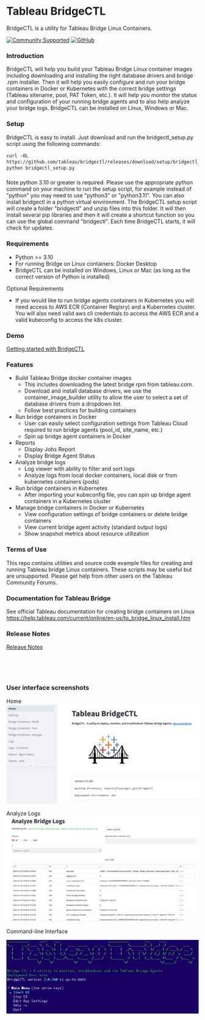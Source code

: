 
# Tableau BridgeCTL
BridgeCTL is a utility for Tableau Bridge Linux Containers.

[![Community Supported](https://img.shields.io/badge/Support%20Level-Community%20Supported-457387.svg)](https://www.tableau.com/support-levels-it-and-developer-tools)
[![GitHub](https://img.shields.io/badge/license-MIT-brightgreen.svg)](https://raw.githubusercontent.com/Tableau/TabPy/master/LICENSE)

### Introduction
BridgeCTL will help you build your Tableau Bridge Linux container images including downloading and 
installing the right database drivers and bridge .rpm installer. Then it will help you easily configure and 
run your bridge containers in Docker or Kubernetes with the correct bridge settings (Tableau sitename, pool, PAT Token, etc.). 
It will help you monitor the status and configuration of your running bridge agents and to also help analyze your bridge logs. 
BridgeCTL can be installed on Linux, Windows or Mac.

### Setup
BridgeCTL is easy to install. Just download and run the bridgectl_setup.py script using the following commands:

~~~
curl -OL https://github.com/tableau/bridgectl/releases/download/setup/bridgectl_setup.py
python bridgectl_setup.py
~~~


### 
Note python 3.10 or greater is required. Please use the appropriate python command on your machine to run the setup script, for example instead of "python" you may need to use "python3" or "python3.11". 
You can also install bridgectl in a python virtual environment.
The BridgeCTL setup script will create a folder "bridgectl" and unzip files into this folder. 
It will then install several pip libraries and then it will create a shortcut function so you can use the global command "bridgectl". 
Each time BridgeCTL starts, it will check for updates.

### Requirements
- Python >= 3.10
- For running Bridge on Linux containers: Docker Desktop
- BridgeCTL can be installed on Windows, Linux or Mac (as long as the correct version of Python is installed)

Optional Requirements
- If you would like to run bridge agents containers in Kubernetes you will need access to AWS ECR (Container Regisry) and a Kubernetes cluster. You will also need valid aws cli credentials to access the AWS ECR and a valid kubeconfig to access the k8s cluster.

### Demo
[Getting started with BridgeCTL](https://www.youtube.com/watch?v=n_jMKC9t6hw)

### Features
- Build Tableau Bridge docker container images
  - This includes downloading the latest bridge rpm from tableau.com.
  - Download and install database drivers, we use the container_image_builder utility to allow the user to select a set of database drivers from a dropdown list.
  - Follow best practices for building containers
- Run bridge containers in Docker
  - User can easily select configuration settings from Tableau Cloud required to run bridge agents (pool_id, site_name, etc.)
  - Spin up bridge agent containers in Docker
- Reports
  - Display Jobs Report
  - Display Bridge Agent Status
- Analyze bridge logs
  - Log viewer with ability to filter and sort logs
  - Analyze logs from local docker containers, local disk or from kubernetes containers (pods)
- Run bridge containers in Kubernetes
  - After importing your kubeconfig file, you can spin up bridge agent containers in a Kubernetes cluster
- Manage bridge containers in Docker or Kubernetes
  - View configuration settings of bridge containers or delete bridge containers
  - View current bridge agent activity (standard output logs)
  - Show snapshot metrics about resource utilization

### Terms of Use
This repo contains utilities and source code example files for creating and running Tableau bridge Linux containers. These scripts may be useful but are unsupported. Please get help from other users on the Tableau Community Forums.

### Documentation for Tableau Bridge
See official Tableau documentation for creating bridge containers on Linux
https://help.tableau.com/current/online/en-us/to_bridge_linux_install.htm


### Release Notes
[Release Notes](RELEASE_NOTES.md)

<br><br><br>
### User interface screenshots
Home
![BridgeCTL Home](assets/home2.png)

Analyze Logs
![BridgeCTL Logs](assets/logs.png)

Command-line Interface

![BridgeCTL CLI](assets/cli.png)
